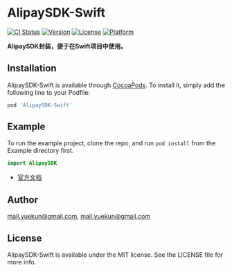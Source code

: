 # AlipaySDK-Swift

[![CI Status](https://img.shields.io/travis/mail.yuekun@gmail.com/AlipaySDK-Swift.svg?style=flat)](https://travis-ci.org/mail.yuekun@gmail.com/AlipaySDK-Swift)
[![Version](https://img.shields.io/cocoapods/v/AlipaySDK-Swift.svg?style=flat)](https://cocoapods.org/pods/AlipaySDK-Swift)
[![License](https://img.shields.io/cocoapods/l/AlipaySDK-Swift.svg?style=flat)](https://cocoapods.org/pods/AlipaySDK-Swift)
[![Platform](https://img.shields.io/cocoapods/p/AlipaySDK-Swift.svg?style=flat)](https://cocoapods.org/pods/AlipaySDK-Swift)

**AlipaySDK封装，便于在Swift项目中使用。**

## Installation

AlipaySDK-Swift is available through [CocoaPods](https://cocoapods.org). To install
it, simply add the following line to your Podfile:

```ruby
pod 'AlipaySDK-Swift'
```

## Example

To run the example project, clone the repo, and run `pod install` from the Example directory first.

```swift
import AlipaySDK
```

- [官方文档]([https://opendocs.alipay.com/open/204/105295#iOS%E8%B0%83%E7%94%A8%E8%AF%B4%E6%98%8E](https://opendocs.alipay.com/open/204/105295#iOS调用说明))


## Author

mail.yuekun@gmail.com, mail.yuekun@gmail.com

## License

AlipaySDK-Swift is available under the MIT license. See the LICENSE file for more info.

